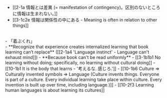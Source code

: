 - [[2-1a 情報とは差異 (= manifestation of contingency)。区別のないところに情報は生まれない。]]
- [[3-1c2e 情報は関係性の中にある - Meaning is often in relation to other things]]
<br>
- 「着ぶくれ」
<br>
- **Recognize that experience creates internalized learning that book learning can’t replace** ([[2-1a4 'Language instinct' - Language can't exhaust mind]])
  - **Because book can't be read uniformly**
    - [[3-1b1b1 No learning without doing; specifically, no learning without cultural doing]]
      - [[10-1b1 It is the body that learns - '考えるな. 感じろ.']]
				- [[10-1b6 Culture ⇒ Culturally invented symbols ⇒ Language (Culture invents things. Everyone is part of a culture. Every individual learning take place within culture. Every invention is built up over time, including language.)]]
					- [[10-2f3 Learning human languages is about learning its cultures]]